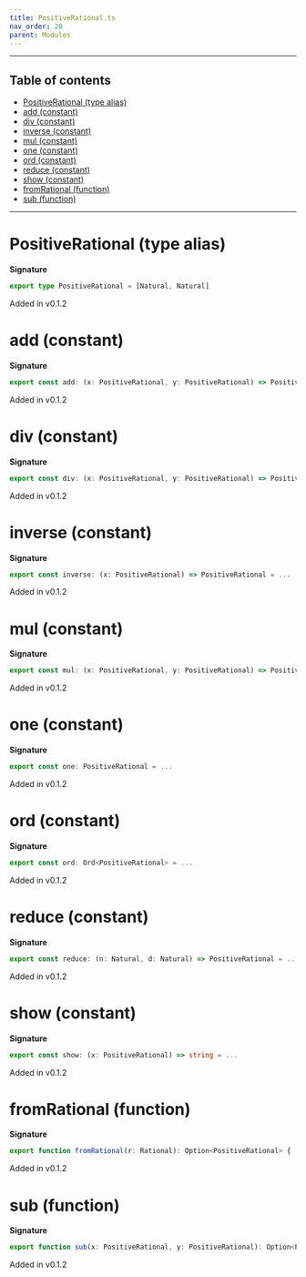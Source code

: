 ```yaml
---
title: PositiveRational.ts
nav_order: 20
parent: Modules
---
```


---

<h2 class="text-delta">Table of contents</h2>

- [PositiveRational (type alias)](#positiverational-type-alias)
- [add (constant)](#add-constant)
- [div (constant)](#div-constant)
- [inverse (constant)](#inverse-constant)
- [mul (constant)](#mul-constant)
- [one (constant)](#one-constant)
- [ord (constant)](#ord-constant)
- [reduce (constant)](#reduce-constant)
- [show (constant)](#show-constant)
- [fromRational (function)](#fromrational-function)
- [sub (function)](#sub-function)

---

# PositiveRational (type alias)

**Signature**

```ts
export type PositiveRational = [Natural, Natural]
```

Added in v0.1.2

# add (constant)

**Signature**

```ts
export const add: (x: PositiveRational, y: PositiveRational) => PositiveRational = ...
```

Added in v0.1.2

# div (constant)

**Signature**

```ts
export const div: (x: PositiveRational, y: PositiveRational) => PositiveRational = ...
```

Added in v0.1.2

# inverse (constant)

**Signature**

```ts
export const inverse: (x: PositiveRational) => PositiveRational = ...
```

Added in v0.1.2

# mul (constant)

**Signature**

```ts
export const mul: (x: PositiveRational, y: PositiveRational) => PositiveRational = ...
```

Added in v0.1.2

# one (constant)

**Signature**

```ts
export const one: PositiveRational = ...
```

Added in v0.1.2

# ord (constant)

**Signature**

```ts
export const ord: Ord<PositiveRational> = ...
```

Added in v0.1.2

# reduce (constant)

**Signature**

```ts
export const reduce: (n: Natural, d: Natural) => PositiveRational = ...
```

Added in v0.1.2

# show (constant)

**Signature**

```ts
export const show: (x: PositiveRational) => string = ...
```

Added in v0.1.2

# fromRational (function)

**Signature**

```ts
export function fromRational(r: Rational): Option<PositiveRational> { ... }
```

Added in v0.1.2

# sub (function)

**Signature**

```ts
export function sub(x: PositiveRational, y: PositiveRational): Option<PositiveRational> { ... }
```

Added in v0.1.2

